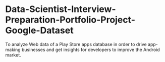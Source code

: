 # Data-Scientist-Interview-Preparation-Portfolio-Project-Google-Dataset
To analyze Web data of a Play Store apps database in order to drive app-making businesses and get insights for developers to improve the Android market.

